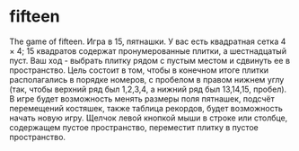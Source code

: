 # fifteen
The game of fifteen.
Игра в 15, пятнашки. У вас есть квадратная сетка 4 × 4; 15 квадратов содержат пронумерованные плитки, а шестнадцатый пуст. 
Ваш ход - выбрать плитку рядом с пустым местом и сдвинуть ее в пространство. 
Цель состоит в том, чтобы в конечном итоге плитки располагались в порядке номеров, с пробелом в правом нижнем углу 
(так, чтобы верхний ряд был 1,2,3,4, а нижний ряд был 13,14,15, пробел).
В игре будет возможность менять размеры поля пятнашек, подсчёт перемещений костяшек, также таблица рекордов, будет возможность начать новую игру.
Щелчок левой кнопкой мыши в строке или столбце, содержащем пустое пространство, переместит плитку в пустое пространство.
